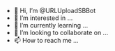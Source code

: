 - 👋 Hi, I’m @URLUploadSBBot
- 👀 I’m interested in ...
- 🌱 I’m currently learning ...
- 💞️ I’m looking to collaborate on ...
- 📫 How to reach me ...

<!---
URLUploadSBBot/URLUploadSBBot is a ✨ special ✨ repository because its `README.md` (this file) appears on your GitHub profile.
You can click the Preview link to take a look at your changes.
--->
